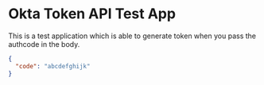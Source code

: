 # Okta Token API Test App

This is a test application which is able to generate token when you pass the authcode in the body.

```json
{
  "code": "abcdefghijk"
}
```

